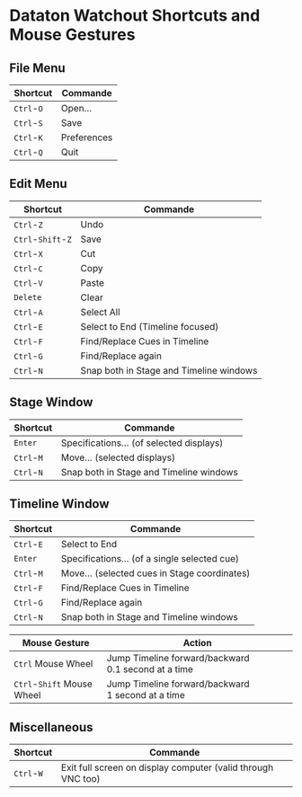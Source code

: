 # Dataton Watchout Shortcuts and Mouse Gestures

## File Menu
Shortcut | Commande 
--- | ---
`Ctrl`-`O` | Open…
`Ctrl`-`S`  | Save
`Ctrl`-`K`  | Preferences
`Ctrl`-`Q`  | Quit

## Edit Menu
Shortcut | Commande 
--- | ---
`Ctrl`-`Z` | Undo
`Ctrl`-`Shift`-`Z` | Save
`Ctrl`-`X` | Cut
`Ctrl`-`C` | Copy
`Ctrl`-`V` | Paste
`Delete` | Clear
`Ctrl`-`A` | Select All
`Ctrl`-`E` | Select to End (Timeline focused)
`Ctrl`-`F` | Find/Replace Cues in Timeline
`Ctrl`-`G` | Find/Replace again
`Ctrl`-`N` | Snap both in Stage and Timeline windows

## Stage Window
Shortcut | Commande 
--- | ---
`Enter` | Specifications… (of selected displays)
`Ctrl`-`M` | Move… (selected displays)
`Ctrl`-`N` | Snap both in Stage and Timeline windows

## Timeline Window
Shortcut | Commande 
--- | ---
`Ctrl`-`E` | Select to End
`Enter`  | Specifications… (of a single selected cue)
`Ctrl`-`M` | Move… (selected cues in Stage coordinates)
`Ctrl`-`F` | Find/Replace Cues in Timeline
`Ctrl`-`G` | Find/Replace again
`Ctrl`-`N` | Snap both in Stage and Timeline windows

Mouse Gesture | Action
--- | --- 
`Ctrl` Mouse Wheel| Jump Timeline forward/backward 0.1 second at a time
`Ctrl`-`Shift` Mouse Wheel| Jump Timeline forward/backward 1 second at a time

## Miscellaneous
Shortcut | Commande
--- | ---
`Ctrl`-`W` | Exit full screen on display computer (valid through VNC too)
